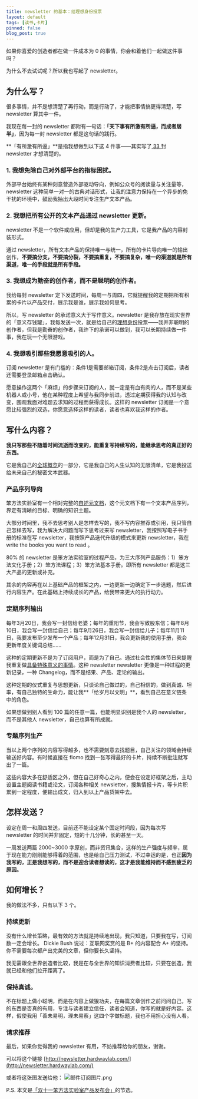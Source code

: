 ```yaml
---
title: newsletter 的基本：给理想身份投票
layout: default
tags: [读书,卡片]
pinned: false
blog_post: true
---
```


如果你喜爱的创造者都在做一件成本为 0 的事情，你会和着他们一起做这件事吗？

为什么不去试试呢？所以我也写起了 newsletter。

## 为什么写？

很多事情，并不是想清楚了再行动，而是行动了，才能把事情搞更得清楚，写 newsletter 算其中一件。

我现在每一封的 newsletter 都附有一句话：**「天下事有所激有所逼，而成者居半」**，因为每一封 newsletter 都是这句话的践行。

**「有所激有所逼」**是指我想做到以下这 4 件事——其实写了[ 33 ](http://newsletter.hardwaylab.com/)封 newsletter 才想清楚的。

### 1. 我想免除自己对外部平台的指标困扰。

外部平台始终有某种刻意营造外部驱动导向，例如公众号的阅读量与关注量等， newsletter 这种简单一对一的古典对话形式，让我的注意力保持在一个异步的免干扰的环境中，鼓励我抽出大段时间专注生产文本产品。

### 2. 我想把所有公开的文本产品通过 newsletter 更新。

newsletter 不是一个软件或应用，但却是我的生产力工具，它是我产品的内容封装形式。

通过 newsletter，所有文本产品的保持唯一与统一，所有的卡片导向唯一的输出创作，**不要搞分支，不要搞分裂，不要搞重复，不要搞复杂，唯一的渠道就是所有渠道，唯一的手段就是所有手段。**

### 3. 我想成为勤奋的创作者，而不是聪明的创作者。

我给每封 newsletter 定下发送时间，每周一与周四，它就提醒我的定期把所有积累的卡片以产品交付，展示我是谁，展示我如何思考。

所以，写 newsletter 的承诺意义大于写作意义。newsletter 是我存放在现实世界的「意义存钱罐」，我每发送一次，就是给自己的[理想身份](http://newsletter.hardwaylab.com/issues/issue-727965)投票——我并非聪明的创作者，但我是勤奋的创作者，我许下的承诺可以做到，我可以长期持续做一件事，我在玩一个无限游戏。 

### 4. 我想吸引那些我愿意吸引的人。

订阅 newsletter 是有门槛的：条件1是需要邮箱订阅，条件2是点击订阅后，读者还需要登录邮箱点击确认。

愿意操作这两个「麻烦」的步骤来订阅的人，就一定是有血有肉的人，而不是某些机器人或小号，他在某种程度上希望与我同步前进，透过定期获得我的认知与改变，围观我面对难题去求知的过程而获得成长。这样的 newsletter  订阅是一个意愿比较强烈的双选，你愿意选择这样的读者，读者也喜欢我这样的作者。

## 写什么内容？

**我只写那些不随着时间流逝而改变的，能重复写持续写的，能继承思考的真正好的东西。**

它是我自己的[全球概览](http://newsletter.hardwaylab.com/issues/issue-816086)的一部分，它是我自己的人生认知的无限清单，它是我投送给未来自己的秘密文本武器。

### 产品序列导向

笨方法实验室有一个相对完整的[自述元文档](https://www.yuque.com/hardwaylab/book)，这个元文档下有一个文本产品序列，界定有清晰的目标、明确的知识主题。

大部分时间里，我不去思考别人是怎样去写的，我不写内容推荐或引用，我只管自己怎样去写，我为解决大问题而写下思考过来写 newsletter，我按照写电子书手册的标准在写 newsletter，我按照产品迭代升级的模式来更新 newsletter，我在 write the books you want to read 。

80% 的 newsletter 是笨方法实验室的过程产品，为三大序列产品服务：1）笨方法文化手册；2）笨方法课程；3）笨方法基本手册。即所有 newsletter 都是这三大产品的更新或补充。 

其余的内容再在以上基础产品的框架之内，一边更新一边确定下一步选题，然后进行内容生产。在此基础上持续成长的产品，给我带来更大的执行动力。

### 定期序列输出

每年3月20日，我会写一封信给老婆；每年的重阳节，我会写致股东信；每年8月10日，我会写一封信给自己；每年9月26日，我会写一封信给儿子；每年11月11日，我要发布至少发布一个产品；每年12月31日，我会更新我的使用手册，我会更新年度关键词总结……

这种的定期更新不是为了订阅用户，而是为了自己。通过社会性的集体节日来提醒我重复做[具备特殊意义的事情](https://www.notion.so/hardwaylab/TDS-73004a4608404236a77ce522c5b7f92a)。这种 newsletter newsletter 更像是一种过程的更新记录，一种 Changelog，而不是结果、产品、定论的输出。

这种定期的仪式重复与思想更新，只谈论自己做过的，自己相信的，做到真诚、坦率，有自己独特的生命力，能让我**「给岁月以文明」**，看到自己在意义链条中的角色。

如果想做到别人看到 100 篇的任意一篇，也能明显识别是我个人的 newsletter，而不是其他人 newsletter，自己也算有所成就。

### 专题序列生产

当以上两个序列的内容写得越多，也不需要刻意去找题目，自己关注的领域会持续输送好内容。有时候直接在 flomo 找到一张写得最好的卡片，持续不断批注就写出了一篇。

这些内容大多在舒适区之外，但在自己好奇心之内，便会在设定好框架之后，主动设置主题阅读书籍或论文，订阅各种相关 newsletter，搜集情报卡片，等卡片积累到一定程度，便输出成文，归入到以上产品货架中去。

## 怎样发送？

设定在周一和周四发送，目前还不能设定某个固定时间段，因为每次写 newsletter 的时间并非固定，短的十几分钟，长的甚至一天。

一周发送两篇 2000~3000 字原创，而非资讯集合，这样的生产强度与频率，属于现在能力刚刚能够得着的范围，也是给自己压力测试，不过幸运的是，也正**因为我写的，正是我想写的，而不是迎合读者想读的，这才是我能维持而不感到疲乏的原因。**

## 如何增长？

我的做法不多，只有以下 3 个。

### 持续更新

没有什么增长策略，最有效的方法就是持续地出现，我只知道，只要我在写，订阅数一定会增长。
Dickie Bush 说过：互联网奖赏的是 B+ 的内容配合 A+ 的坚持。你不需要每次都产出完美的文章，但你要长久坚持。

我无需跟全世界创造者比较，我是在与全世界的知识消费者比较，只要在创造，我就已经和他们拉开距离了。

### 保持真诚。

不在标题上做小聪明，而是在内容上做狠功夫，在每篇文章创作之前问问自己，写的东西是否真的有用，专注与读者建立信任，读者会知道，你写的就是好内容。这样，假使我用「善未易明，理未易察」这四个字做标题，我也不用担心没有人看。

### 请求推荐

最后，如果你觉得我的 newsletter 有用，不妨推荐给你的朋友，谢谢。

可以将这个链接 [http://newsletter.hardwaylab.com/](http://newsletter.hardwaylab.com/)

或者将这张图发送给他：
![邮件订阅图片.png](https://cdn.nlark.com/yuque/0/2021/png/87881/1625625832239-c5400deb-e5f0-4bff-979d-89a5d8bbcebc.png#height=225&id=uFyrx&margin=%5Bobject%20Object%5D&name=%E9%82%AE%E4%BB%B6%E8%AE%A2%E9%98%85%E5%9B%BE%E7%89%87.png&originHeight=1800&originWidth=3200&originalType=binary&ratio=1&size=488784&status=done&style=none&width=400)

P.S. 本文是[「双十一笨方法实验室产品发布会」](http://newsletter.hardwaylab.com/issues/issue-826914)的节选。

